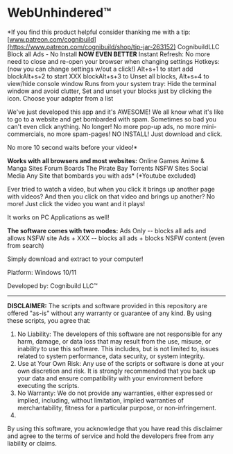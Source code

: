 # WebUnhindered™
*If you find this product helpful consider thanking me with a tip: [www.patreon.com/cognibuild](https://www.patreon.com/cognibuild/shop/tip-jar-263152)
CognibuildLLC
Block all Ads - No Install
**NOW EVEN BETTER**
Instant Refresh: No more need to close and re-open your browser when changing settings
Hotkeys: (now you can change settings w/out a click!) Alt+s+1 to start add blockAlt+s+2 to start XXX blockAlt+s+3 to Unset all blocks, Alt+s+4 to view/hide console window
Runs from your system tray: Hide the terminal window and avoid clutter, Set and unset your blocks just by clicking the icon. Choose your adapter from a list

We've just developed this app and it's AWESOME! We all know what it's like to go to a website and get bombarded with spam. Sometimes so bad you can't even click anything. No longer! No more pop-up ads, no more mini-commercials, no more spam-pages! NO INSTALL! Just download and click.

No more 10 second waits before your video!*

**Works with all browsers and most websites:**
Online Games
Anime & Manga Sites
Forum Boards
The Pirate Bay
Torrents
NSFW Sites
Social Media
Any Site that bombards you with ads*
(*Youtube excluded)

Ever tried to watch a video, but when you click it brings up another page with videos? And then you click on that video and brings up another? No more! Just click the video you want and it plays!

It works on PC Applications as well!

**The software comes with two modes:**
Ads Only -- blocks all ads and allows NSFW site
Ads + XXX -- blocks all ads + blocks NSFW content (even from search)

Simply download and extract to your computer!

Platform: Windows 10/11

Developed by: Cognibuild LLC™

******************************
**DISCLAIMER:**
The scripts and software provided in this repository are offered "as-is" without any warranty or guarantee of any kind. By using these scripts, you agree that:

1. No Liability: The developers of this software are not responsible for any harm, damage, or data loss that may result from the use, misuse, or inability to use this software. This includes, but is not limited to, issues related to system performance, data security, or system integrity.
2. Use at Your Own Risk: Any use of the scripts or software is done at your own discretion and risk. It is strongly recommended that you back up your data and ensure compatibility with your environment before executing the scripts.
3. No Warranty: We do not provide any warranties, either expressed or implied, including, without limitation, implied warranties of merchantability, fitness for a particular purpose, or non-infringement.
4. 
By using this software, you acknowledge that you have read this disclaimer and agree to the terms of service and hold the developers free from any liability or claims.
